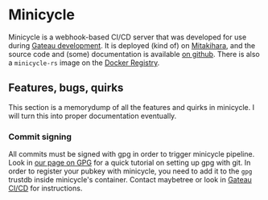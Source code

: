 # Minicycle

Minicycle is a webhook-based CI/CD server that was
developed for use during [Gateau development](gateau-cicd.md).
It is deployed (kind of) on [Mitakihara](mitakihara.md),
and the source code and (some) documentation is available
[on github](https://github.com/stratal-systems/minicycle-rs).
There is also a `minicycle-rs` image on the [Docker Registry](registry.md).

## Features, bugs, quirks

This section is a memorydump of all the features and quirks
in minicycle.
I will turn this into proper documentation eventually.

### Commit signing

All commits must be signed with gpg in order to trigger minicycle
pipeline.
Look in [our page on GPG](gpg.md) for a quick tutorial on setting up gpg
with git.
In order to register your pubkey with minicycle,
you need to add it to the `gpg` trustdb inside minicycle's container.
Contact maybetree or look in 
[Gateau CI/CD](gateau-cicd.md) for instructions.



